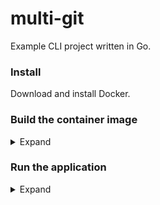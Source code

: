 # multi-git

Example CLI project written in Go.

### Install

Download and install Docker.

### Build the container image

<details>
<summary>Expand</summary>

```shell
docker build -t multi-git .
```

</details>

### Run the application

<details>
<summary>Expand</summary>

```shell
docker run -it --rm \
  -v /usr/bin:/usr/local/bin \
  --name multi-git multi-git
```

</details>
